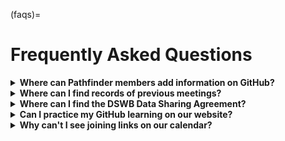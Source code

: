 (faqs)=
# Frequently Asked Questions 


<details>
<summary><b> Where can Pathfinder members add information on GitHub? </b></summary>
<br>
Each Pathfinder organisation has a GitHub repository created to upload their work to. This can be in the form of meeting reports, OMOP standards, anonymised data, or any other important information that should be public. 
<br>  
<br> 
<strong> Note: </strong> It is important that the information uploaded on GitHub is not sensitive data. Kindly confirm with your Project Coordinator what is considered sensitive if you're unsure.

<br> Here are the <a href="https://github.com/orgs/aphrc-dswb/repositories">various repositories</a> for each Pathfinder.
</details>

<details>
<summary><b> Where can I find records of previous meetings? </b></summary>
<br>
Previous meetings can be found on the <a href="https://dswb.africa/dswb-events/">DSWB website</a>.
External meetings are shared on Discord, and would soon be linked on the website. 
<br>  
<br> 
For other internal meetings, please ask Miranda or email Precious (precious@osponow.com) to share a link to them.
</details>

<details>
<summary><b> Where can I find the DSWB Data Sharing Agreement?  </b></summary>
<br>
The DSWB data sharing agreement is available here - [Add link once publicly available.]
</details>

<details>
<summary><b> Can I practice my GitHub learning on our website? </b></summary>
<br>
Yes, please. You can use our <a href="https://github.com/aphrc-dswb/dswb-workshops">dswb-workshops</a> repository to play around and test your GitHub knowledge.

<br>  
<br> 
Don't worry if you break anything, we'll fix it!
<br>
</details>

<details>
<summary><b> Why can't I see joining links on our calendar? </b></summary>
<br>
Due to privacy and safety reasons, internal meeting links are not public. We share them to community members, and if you cannot find it on your personal calendar, please contact Precious (precious@osponow.com) to help out.
<br>
</details>
